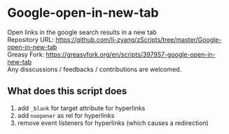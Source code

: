 # Google-open-in-new-tab
Open links in the google search results in a new tab  
Repository URL: https://github.com/li-zyang/zScripts/tree/master/Google-open-in-new-tab  
Greasy Fork: https://greasyfork.org/en/scripts/397957-google-open-in-new-tab  
Any disscussions / feedbacks / contributions are welcomed.

## What does this script does
1. add `_blank` for target attribute for hyperlinks
2. add `noopener` as rel for hyperlinks
3. remove event listeners for hyperlinks (which causes a redirection)